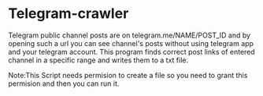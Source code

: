 # Telegram-crawler

Telegram public channel posts are on telegram.me/NAME/POST_ID
and by opening such a url you can see channel's posts without
using telegram app and your telegram account.
This program finds correct post links of entered channel in a
specific range and writes them to a txt file.

Note:This Script needs permision to create a file so you need
to grant this permision and then you can run it.

